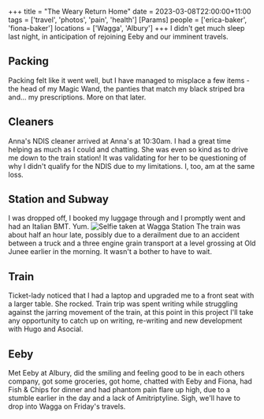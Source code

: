+++
title = "The Weary Return Home"
date = 2023-03-08T22:00:00+11:00
tags = ['travel', 'photos', 'pain', 'health']
[Params]
people = ['erica-baker', 'fiona-baker']
locations = ['Wagga', 'Albury']
+++
I didn't get much sleep last night, in anticipation of rejoining Eeby and our imminent travels.
## Packing
Packing felt like it went well, but I have managed to misplace a few items - the head of my Magic Wand, the panties that match my black striped bra and... my prescriptions. More on that later.
## Cleaners
Anna's NDIS cleaner arrived at Anna's at 10:30am. I had a great time helping as much as I could and chatting. She was even so kind as to drive me down to the train station! It was validating for her to be questioning of why I didn't qualify for the NDIS due to my limitations. I, too, am at the same loss.
## Station and Subway
I was dropped off, I booked my luggage through and I promptly went and had an Italian BMT. Yum.
![Selfie taken at Wagga Station](img/station-selfie.jpg)
The train was about half an hour late, possibly due to a derailment due to an accident between a truck and a three engine grain transport at a level grossing at Old Junee earlier in the morning. It wasn't a bother to have to wait.

## Train
Ticket-lady noticed that I had a laptop and upgraded me to a front seat with a larger table. She rocked. Train trip was spent writing while struggling against the jarring movement of the train, at this point in this project I'll take any opportunity to catch up on writing, re-writing and new development with Hugo and Asocial.

## Eeby
Met Eeby at Albury, did the smiling and feeling good to be in each others company, got some groceries, got home, chatted with Eeby and Fiona, had Fish & Chips for dinner and had phantom pain flare up high, due to a stumble earlier in the day and a lack of Amitriptyline. Sigh, we'll have to drop into Wagga on Friday's travels.
